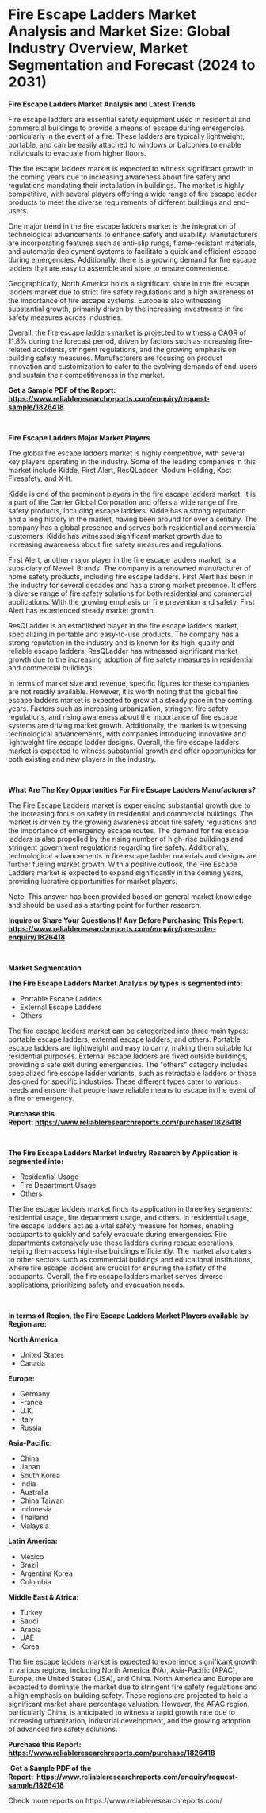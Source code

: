 <p><h1>Fire Escape Ladders Market Analysis and Market Size: Global Industry Overview, Market Segmentation and Forecast (2024 to 2031)</h1></p><p><strong>Fire Escape Ladders Market Analysis and Latest Trends</strong></p>
<p><p>Fire escape ladders are essential safety equipment used in residential and commercial buildings to provide a means of escape during emergencies, particularly in the event of a fire. These ladders are typically lightweight, portable, and can be easily attached to windows or balconies to enable individuals to evacuate from higher floors.</p><p>The fire escape ladders market is expected to witness significant growth in the coming years due to increasing awareness about fire safety and regulations mandating their installation in buildings. The market is highly competitive, with several players offering a wide range of fire escape ladder products to meet the diverse requirements of different buildings and end-users.</p><p>One major trend in the fire escape ladders market is the integration of technological advancements to enhance safety and usability. Manufacturers are incorporating features such as anti-slip rungs, flame-resistant materials, and automatic deployment systems to facilitate a quick and efficient escape during emergencies. Additionally, there is a growing demand for fire escape ladders that are easy to assemble and store to ensure convenience.</p><p>Geographically, North America holds a significant share in the fire escape ladders market due to strict fire safety regulations and a high awareness of the importance of fire escape systems. Europe is also witnessing substantial growth, primarily driven by the increasing investments in fire safety measures across industries.</p><p>Overall, the fire escape ladders market is projected to witness a CAGR of 11.8% during the forecast period, driven by factors such as increasing fire-related accidents, stringent regulations, and the growing emphasis on building safety measures. Manufacturers are focusing on product innovation and customization to cater to the evolving demands of end-users and sustain their competitiveness in the market.</p></p>
<p><strong>Get a Sample PDF of the Report:&nbsp; <a href="https://www.reliableresearchreports.com/enquiry/request-sample/1826418">https://www.reliableresearchreports.com/enquiry/request-sample/1826418</a></strong></p>
<p>&nbsp;</p>
<p><strong>Fire Escape Ladders Major Market Players</strong></p>
<p><p>The global fire escape ladders market is highly competitive, with several key players operating in the industry. Some of the leading companies in this market include Kidde, First Alert, ResQLadder, Modum Holding, Kost Firesafety, and X-It.</p><p>Kidde is one of the prominent players in the fire escape ladders market. It is a part of the Carrier Global Corporation and offers a wide range of fire safety products, including escape ladders. Kidde has a strong reputation and a long history in the market, having been around for over a century. The company has a global presence and serves both residential and commercial customers. Kidde has witnessed significant market growth due to increasing awareness about fire safety measures and regulations.</p><p>First Alert, another major player in the fire escape ladders market, is a subsidiary of Newell Brands. The company is a renowned manufacturer of home safety products, including fire escape ladders. First Alert has been in the industry for several decades and has a strong market presence. It offers a diverse range of fire safety solutions for both residential and commercial applications. With the growing emphasis on fire prevention and safety, First Alert has experienced steady market growth.</p><p>ResQLadder is an established player in the fire escape ladders market, specializing in portable and easy-to-use products. The company has a strong reputation in the industry and is known for its high-quality and reliable escape ladders. ResQLadder has witnessed significant market growth due to the increasing adoption of fire safety measures in residential and commercial buildings.</p><p>In terms of market size and revenue, specific figures for these companies are not readily available. However, it is worth noting that the global fire escape ladders market is expected to grow at a steady pace in the coming years. Factors such as increasing urbanization, stringent fire safety regulations, and rising awareness about the importance of fire escape systems are driving market growth. Additionally, the market is witnessing technological advancements, with companies introducing innovative and lightweight fire escape ladder designs. Overall, the fire escape ladders market is expected to witness substantial growth and offer opportunities for both existing and new players in the industry.</p></p>
<p>&nbsp;</p>
<p><strong>What Are The Key Opportunities For Fire Escape Ladders Manufacturers?</strong></p>
<p><p>The Fire Escape Ladders market is experiencing substantial growth due to the increasing focus on safety in residential and commercial buildings. The market is driven by the growing awareness about fire safety regulations and the importance of emergency escape routes. The demand for fire escape ladders is also propelled by the rising number of high-rise buildings and stringent government regulations regarding fire safety. Additionally, technological advancements in fire escape ladder materials and designs are further fueling market growth. With a positive outlook, the Fire Escape Ladders market is expected to expand significantly in the coming years, providing lucrative opportunities for market players.</p><p>Note: This answer has been provided based on general market knowledge and should be used as a starting point for further research.</p></p>
<p><strong>Inquire or Share Your Questions If Any Before Purchasing This Report: <a href="https://www.reliableresearchreports.com/enquiry/pre-order-enquiry/1826418">https://www.reliableresearchreports.com/enquiry/pre-order-enquiry/1826418</a></strong></p>
<p>&nbsp;</p>
<p><strong>Market Segmentation</strong></p>
<p><strong>The Fire Escape Ladders Market Analysis by types is segmented into:</strong></p>
<p><ul><li>Portable Escape Ladders</li><li>External Escape Ladders</li><li>Others</li></ul></p>
<p><p>The fire escape ladders market can be categorized into three main types: portable escape ladders, external escape ladders, and others. Portable escape ladders are lightweight and easy to carry, making them suitable for residential purposes. External escape ladders are fixed outside buildings, providing a safe exit during emergencies. The "others" category includes specialized fire escape ladder variants, such as retractable ladders or those designed for specific industries. These different types cater to various needs and ensure that people have reliable means to escape in the event of a fire or emergency.</p></p>
<p><strong>Purchase this Report:&nbsp;<a href="https://www.reliableresearchreports.com/purchase/1826418">https://www.reliableresearchreports.com/purchase/1826418</a></strong></p>
<p>&nbsp;</p>
<p><strong>The Fire Escape Ladders Market Industry Research by Application is segmented into:</strong></p>
<p><ul><li>Residential Usage</li><li>Fire Department Usage</li><li>Others</li></ul></p>
<p><p>The fire escape ladders market finds its application in three key segments: residential usage, fire department usage, and others. In residential usage, fire escape ladders act as a vital safety measure for homes, enabling occupants to quickly and safely evacuate during emergencies. Fire departments extensively use these ladders during rescue operations, helping them access high-rise buildings efficiently. The market also caters to other sectors such as commercial buildings and educational institutions, where fire escape ladders are crucial for ensuring the safety of the occupants. Overall, the fire escape ladders market serves diverse applications, prioritizing safety and evacuation needs.</p></p>
<p>&nbsp;</p>
<p><strong>In terms of Region, the Fire Escape Ladders Market Players available by Region are:</strong></p>
<p>
    <p> <strong> North America: </strong>
        <ul>
            <li>United States</li>
            <li>Canada</li>
        </ul>
        </p> 
    <p> <strong> Europe: </strong>
        <ul>
            <li>Germany</li>
            <li>France</li>
            <li>U.K.</li>
            <li>Italy</li>
            <li>Russia</li>
        </ul>
        </p> 
    <p> <strong> Asia-Pacific: </strong>
        <ul>
            <li>China</li>
            <li>Japan</li>
            <li>South Korea</li>
            <li>India</li>
            <li>Australia</li>
            <li>China Taiwan</li>
            <li>Indonesia</li>
            <li>Thailand</li>
            <li>Malaysia</li>
        </ul>
        </p> 
    <p> <strong> Latin America: </strong>
        <ul>
            <li>Mexico</li>
            <li>Brazil</li>
            <li>Argentina Korea</li>
            <li>Colombia</li>
        </ul>
        </p> 
    <p> <strong> Middle East & Africa: </strong>
        <ul>
            <li>Turkey</li>
            <li>Saudi</li>
            <li>Arabia</li>
            <li>UAE</li>
            <li>Korea</li>
        </ul>
    </p>
    </p>
<p><p>The fire escape ladders market is expected to experience significant growth in various regions, including North America (NA), Asia-Pacific (APAC), Europe, the United States (USA), and China. North America and Europe are expected to dominate the market due to stringent fire safety regulations and a high emphasis on building safety. These regions are projected to hold a significant market share percentage valuation. However, the APAC region, particularly China, is anticipated to witness a rapid growth rate due to increasing urbanization, industrial development, and the growing adoption of advanced fire safety solutions.</p></p>
<p><strong>Purchase this Report: <a href="https://www.reliableresearchreports.com/purchase/1826418">https://www.reliableresearchreports.com/purchase/1826418</a></strong></p>
<p>&nbsp;<strong>Get a Sample PDF of the Report:&nbsp;&nbsp;<a href="https://www.reliableresearchreports.com/enquiry/request-sample/1826418">https://www.reliableresearchreports.com/enquiry/request-sample/1826418</a></strong></p>
<p><strong></strong></p>
<p>Check more reports on https://www.reliableresearchreports.com/</p>